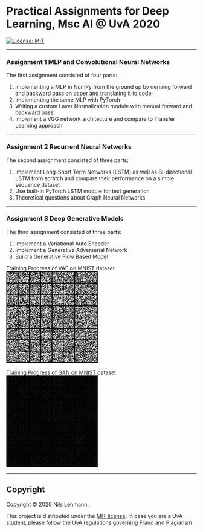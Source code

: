 # Practical Assignments for Deep Learning, Msc AI @ UvA 2020

[![License: MIT](https://img.shields.io/badge/License-MIT-yellow.svg)](https://opensource.org/licenses/MIT)

---
### Assignment 1 MLP and Convolutional Neural Networks
The first assignment consisted of four parts:
1. Implementing a MLP in NumPy from the ground up by deriving forward and backward pass on paper and translating it to code
2. Implementing the same MLP with PyTorch
3. Writing a custom Layer Normalization module with manual forward and backward pass
4. Implement a VGG network architecture and compare to Transfer Learning approach

---
### Assignment 2 Recurrent Neural Networks
The second assignment consisted of three parts:
1. Implement Long-Short Term Networks (LSTM) as well as Bi-directional LSTM from scratch and compare their performance on a simple sequence dataset
2. Use built-in PyTorch LSTM module for text generation
3. Theoretical questions about Graph Neural Networks

---
### Assignment 3 Deep Generative Models
The third assignment consisted of three parts:
1. Implement a Variational Auto Encoder 
2. Implement a Generative Adverserial Network
3. Build a Generative Flow Based Model

Training Progress of VAE on MNIST dataset
![VAE](https://github.com/nilsleh/deepLearning2020/blob/master/assignment_3/3_generative/VAE.gif)

Training Progress of GAN on MNIST dataset
![GAN](https://github.com/nilsleh/deepLearning2020/blob/master/assignment_3/3_generative/GAN.gif)

---

## Copyright

Copyright © 2020 Nils Lehmann.

<p align=“justify”>
This project is distributed under the <a href="LICENSE">MIT license</a>.  
In case you are a UvA student, please follow the <a href="http://student.uva.nl/en/content/az/plagiarism-and-fraud/plagiarism-and-fraud.html">UvA regulations governing Fraud and Plagiarism</a>
</p>
